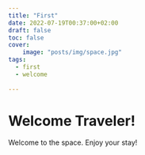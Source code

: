 ```yaml
---
title: "First"
date: 2022-07-19T00:37:00+02:00
draft: false
toc: false
cover:
    image: "posts/img/space.jpg"
tags:
  - first
  - welcome
  
---
```

# Welcome Traveler!
Welcome to the space. Enjoy your stay!